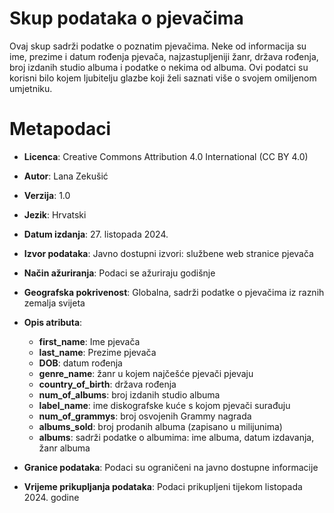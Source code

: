 # Skup podataka o pjevačima

Ovaj skup sadrži podatke o poznatim pjevačima. Neke od informacija su ime, prezime i datum rođenja pjevača, najzastupljeniji žanr, država rođenja, broj izdanih studio albuma i podatke o nekima od albuma.
Ovi podatci su korisni bilo kojem ljubitelju glazbe koji želi saznati više o svojem omiljenom umjetniku. 

# Metapodaci

- **Licenca**: Creative Commons Attribution 4.0 International (CC BY 4.0)
- **Autor**: Lana Zekušić
- **Verzija**: 1.0
- **Jezik**: Hrvatski
- **Datum izdanja**: 27. listopada 2024.
- **Izvor podataka**: Javno dostupni izvori: službene web stranice pjevača 
- **Način ažuriranja**: Podaci se ažuriraju godišnje 
- **Geografska pokrivenost**: Globalna, sadrži podatke o pjevačima iz raznih zemalja svijeta

- **Opis atributa**:
  - **first_name**: Ime pjevača
  - **last_name**: Prezime pjevača
  - **DOB**: datum rođenja
  - **genre_name**: žanr u kojem najčešće pjevači pjevaju
  - **country_of_birth**: država rođenja
  - **num_of_albums**: broj izdanih studio albuma
  - **label_name**: ime diskografske kuće s kojom pjevači surađuju
  - **num_of_grammys**: broj osvojenih Grammy nagrada
  - **albums_sold**: broj prodanih albuma (zapisano u milijunima)
  - **albums**: sadrži podatke o albumima: ime albuma, datum izdavanja, žanr albuma

- **Granice podataka**: Podaci su ograničeni na javno dostupne informacije 
- **Vrijeme prikupljanja podataka**: Podaci prikupljeni tijekom listopada 2024. godine

